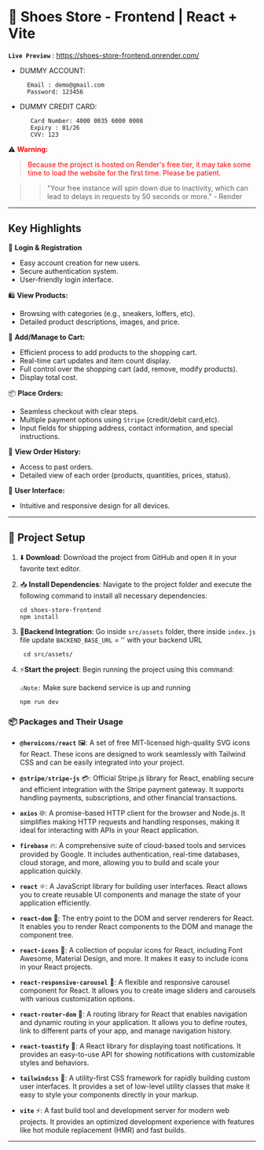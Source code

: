 # 📖 Shoes Store - Frontend | React + Vite

**`Live Preview`** : https://shoes-store-frontend.onrender.com/

- DUMMY ACCOUNT:

        Email : demo@gmail.com
        Password: 123456

- DUMMY CREDIT CARD:

         Card Number: 4000 0035 6000 0008
         Expiry : 01/26
         CVV: 123

⚠️ **<font color=red>Warning:</font>**

> <font color=red>Because the project is hosted on Render's free tier, it may take some time to load the website for the first time. Please be patient.</font>

> > "Your free instance will spin down due to inactivity, which can lead to delays in requests by 50 seconds or more." - Render

---

## Key Highlights

🔑 **Login & Registration**

- Easy account creation for new users.
- Secure authentication system.
- User-friendly login interface.

🛍️ **View Products:**

- Browsing with categories (e.g., sneakers, loffers, etc).
- Detailed product descriptions, images, and price.

🛒 **Add/Manage to Cart:**

- Efficient process to add products to the shopping cart.
- Real-time cart updates and item count display.
- Full control over the shopping cart (add, remove, modify products).
- Display total cost.

📦 **Place Orders:**

- Seamless checkout with clear steps.
- Multiple payment options using `Stripe` (credit/debit card,etc).
- Input fields for shipping address, contact information, and special instructions.

📜 **View Order History:**

- Access to past orders.
- Detailed view of each order (products, quantities, prices, status).

🎨 **User Interface:**

- Intuitive and responsive design for all devices.

---

## 🥇 Project Setup

1. ⬇️ **Download**: Download the project from GitHub and open it in your favorite text editor.

2. 📥 **Install Dependencies**: Navigate to the project folder and execute the following command to install all necessary dependencies:

   ```
   cd shoes-store-frontend
   npm install
   ```

3. 🔌**Backend Integration**: Go inside `src/assets` folder, there inside `index.js` file update `BACKEND_BASE_URL` = '' with your backend URL

   ```
    cd src/assets/

   ```

4. ⚡**Start the project**: Begin running the project using this command:

   `⚠️Note:` Make sure backend service is up and running

   ```
   npm run dev
   ```

### 📦 Packages and Their Usage

- **`@heroicons/react`** 🖼️: A set of free MIT-licensed high-quality SVG icons for React. These icons are designed to work seamlessly with Tailwind CSS and can be easily integrated into your project.

- **`@stripe/stripe-js`** 💳: Official Stripe.js library for React, enabling secure and efficient integration with the Stripe payment gateway. It supports handling payments, subscriptions, and other financial transactions.

- **`axios`** 🌐: A promise-based HTTP client for the browser and Node.js. It simplifies making HTTP requests and handling responses, making it ideal for interacting with APIs in your React application.

- **`firebase`** 🔥: A comprehensive suite of cloud-based tools and services provided by Google. It includes authentication, real-time databases, cloud storage, and more, allowing you to build and scale your application quickly.

- **`react`** ⚛️: A JavaScript library for building user interfaces. React allows you to create reusable UI components and manage the state of your application efficiently.

- **`react-dom`** 🏡: The entry point to the DOM and server renderers for React. It enables you to render React components to the DOM and manage the component tree.

- **`react-icons`** 🎨: A collection of popular icons for React, including Font Awesome, Material Design, and more. It makes it easy to include icons in your React projects.

- **`react-responsive-carousel`** 🎠: A flexible and responsive carousel component for React. It allows you to create image sliders and carousels with various customization options.

- **`react-router-dom`** 🚏: A routing library for React that enables navigation and dynamic routing in your application. It allows you to define routes, link to different parts of your app, and manage navigation history.

- **`react-toastify`** 🍞: A React library for displaying toast notifications. It provides an easy-to-use API for showing notifications with customizable styles and behaviors.

- **`tailwindcss`** 💅: A utility-first CSS framework for rapidly building custom user interfaces. It provides a set of low-level utility classes that make it easy to style your components directly in your markup.

- **`vite`** ⚡: A fast build tool and development server for modern web projects. It provides an optimized development experience with features like hot module replacement (HMR) and fast builds.

---
